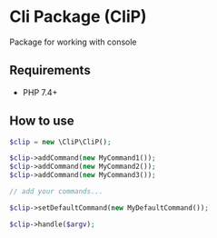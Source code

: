 # Cli Package (CliP)
Package for working with console

## Requirements
- PHP 7.4+

## How to use
```php
$clip = new \CliP\CliP();

$clip->addCommand(new MyCommand1());
$clip->addCommand(new MyCommand2());
$clip->addCommand(new MyCommand3());

// add your commands...

$clip->setDefaultCommand(new MyDefaultCommand());

$clip->handle($argv);

```
